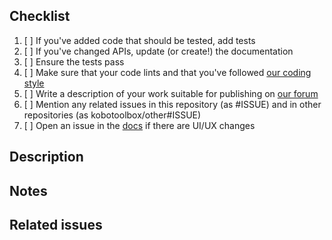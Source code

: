 ## Checklist

1. [ ] If you've added code that should be tested, add tests
2. [ ] If you've changed APIs, update (or create!) the documentation
3. [ ] Ensure the tests pass
4. [ ] Make sure that your code lints and that you've followed [our coding style](https://github.com/kobotoolbox/kpi/blob/master/CONTRIBUTING.md)
5. [ ] Write a description of your work suitable for publishing on [our forum](https://community.kobotoolbox.org/tag/release-notes)
6. [ ] Mention any related issues in this repository (as #ISSUE) and in other repositories (as kobotoolbox/other#ISSUE)
7. [ ] Open an issue in the [docs](https://github.com/kobotoolbox/docs/issues/new) if there are UI/UX changes

## Description

<!-- Describe the outcome of your work here. If users will notice your changes, be sure to write in user-friendly language. -->

## Notes

<!-- Describe what and why you've changed. This should allow the reviewer to more easily understand the scope of the PR. -->

## Related issues

<!-- Fixes #ISSUE -->
<!-- Blocked by #ISSUE -->
<!-- Part of #ISSUE -->

